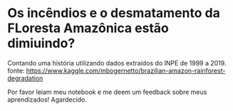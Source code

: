 # Os incêndios e o desmatamento da FLoresta Amazônica estão dimiuindo?

Contando uma história utilizando dados extraídos do INPE de 1999 a 2019. 
fonte: https://www.kaggle.com/mbogernetto/brazilian-amazon-rainforest-degradation

Por favor leiam meu notebook e me deem um feedback sobre meus aprendizados!
Agardecido.
